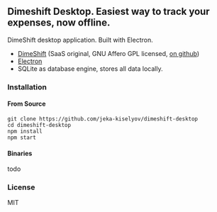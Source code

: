 ## Dimeshift Desktop. Easiest way to track your expenses, now offline.

DimeShift desktop application. Built with Electron.

 - [DimeShift](http://dimeshift.com/) (SaaS original, GNU Affero GPL licensed, [on github](https://github.com/jeka-kiselyov/dimeshift))
 - [Electron](http://electron.atom.io/)
 - SQLite as database engine, stores all data locally.
### Installation
#### From Source
    git clone https://github.com/jeka-kiselyov/dimeshift-desktop
    cd dimeshift-desktop
    npm install
    npm start

#### Binaries
todo

### License
MIT